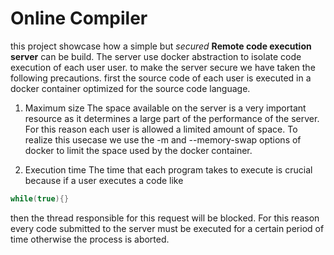 # Online Compiler
this project showcase how a simple but *secured*     **Remote code execution server** can be build. The server use docker abstraction to isolate code execution of each user user.
to make the server secure we have taken the following precautions. first the source code of each user is executed in a docker container optimized for the source code language.

1. Maximum size
The space available on the server is a very important resource as it determines a large part of the performance of the server. For this reason each user is allowed a limited amount of space. To realize this usecase we use the -m and --memory-swap options of docker to limit the space used by the docker container.

2. Execution time
The time that each program takes to execute is crucial because if a user executes a code like 
```cpp 
while(true){}
``` 
then the thread responsible for this request will be blocked. For this reason every code submitted to the server must be executed for a certain period of time otherwise the process is aborted.
